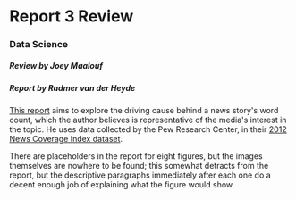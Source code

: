 # Report 3 Review
### Data Science
##### Review by Joey Maalouf
##### Report by Radmer van der Heyde

[This report](https://github.com/rvanderheyde/ThinkStats2/blob/master/reports/report3.md) aims to explore the driving cause behind a news story's word count, which the author believes is representative of the media's interest in the topic. He uses data collected by the Pew Research Center, in their [2012 News Coverage Index dataset](http://www.journalism.org/datasets/2012-news-coverage-index-data-set/).

There are placeholders in the report for eight figures, but the images themselves are nowhere to be found; this somewhat detracts from the report, but the descriptive paragraphs immediately after each one do a decent enough job of explaining what the figure would show.
